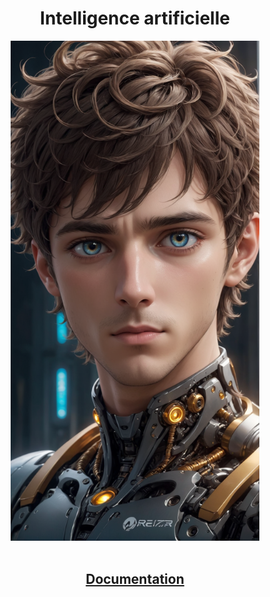 <h1 align="center"><b>Intelligence artificielle</b></h1>

<div align="center"> 
    <img src="Docs\img\7CA16A4E8C3471826F96ACD5326F3E45-01.jpg" alt="Intelligence artificielle" title="Intelligence artificielle" height="800px">
    <br>
    <br>

<!-- ## **Projets** -->
<!-- [Pong](projects/pong) <img align="center" src="assets/images/unity.png" alt="Python" title="Python" widht="auto" height="18px"><img align="center" src="https://upload.wikimedia.org/wikipedia/commons/b/bd/Logo_C_sharp.svg" alt="Python" title="Python" widht="auto" height="18px">   -->
<!-- [Casse-briques](projects/brickBreaker) <img align="center" src="https://github.com/MiKL5/Python/raw/master/src/images/Python-logo-notext.svg" alt="Python" title="Python" widht="auto" height="18px">   -->
## [**Documentation**](Docs)


</div>

